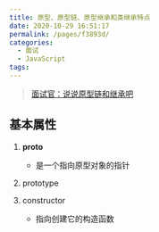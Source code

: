 ```yaml
---
title: 原型、原型链、原型继承和类继承特点
date: 2020-10-29 16:51:17
permalink: /pages/f3893d/
categories: 
  - 面试
  - JavaScript
tags: 
---
```


> [面试官：说说原型链和继承吧](https://juejin.im/post/6844904151332159501)

## 基本属性

1. __proto__

   - 是一个指向原型对象的指针

2. prototype
  
3. constructor

   - 指向创建它的构造函数
